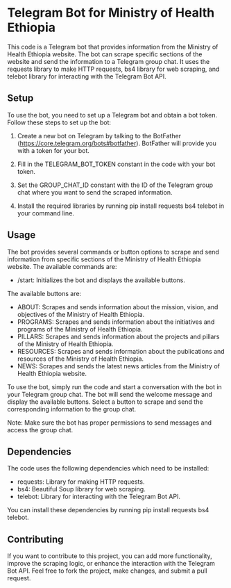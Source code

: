 # Telegram Bot for Ministry of Health Ethiopia

This code is a Telegram bot that provides information from the Ministry of Health Ethiopia website. The bot can scrape specific sections of the website and send the information to a Telegram group chat. It uses the requests library to make HTTP requests, bs4 library for web scraping, and telebot library for interacting with the Telegram Bot API.

## Setup

To use the bot, you need to set up a Telegram bot and obtain a bot token. Follow these steps to set up the bot:

1. Create a new bot on Telegram by talking to the BotFather (https://core.telegram.org/bots#botfather). BotFather will provide you with a token for your bot.

2. Fill in the TELEGRAM_BOT_TOKEN constant in the code with your bot token.

3. Set the GROUP_CHAT_ID constant with the ID of the Telegram group chat where you want to send the scraped information.

4. Install the required libraries by running pip install requests bs4 telebot in your command line.

## Usage

The bot provides several commands or button options to scrape and send information from specific sections of the Ministry of Health Ethiopia website. The available commands are:

- /start: Initializes the bot and displays the available buttons.

The available buttons are:

- ABOUT: Scrapes and sends information about the mission, vision, and objectives of the Ministry of Health Ethiopia.
- PROGRAMS: Scrapes and sends information about the initiatives and programs of the Ministry of Health Ethiopia.
- PILLARS: Scrapes and sends information about the projects and pillars of the Ministry of Health Ethiopia.
- RESOURCES: Scrapes and sends information about the publications and resources of the Ministry of Health Ethiopia.
- NEWS: Scrapes and sends the latest news articles from the Ministry of Health Ethiopia website.

To use the bot, simply run the code and start a conversation with the bot in your Telegram group chat. The bot will send the welcome message and display the available buttons. Select a button to scrape and send the corresponding information to the group chat.

Note: Make sure the bot has proper permissions to send messages and access the group chat.

## Dependencies

The code uses the following dependencies which need to be installed:

- requests: Library for making HTTP requests.
- bs4: Beautiful Soup library for web scraping.
- telebot: Library for interacting with the Telegram Bot API.

You can install these dependencies by running pip install requests bs4 telebot.

## Contributing

If you want to contribute to this project, you can add more functionality, improve the scraping logic, or enhance the interaction with the Telegram Bot API. Feel free to fork the project, make changes, and submit a pull request.

